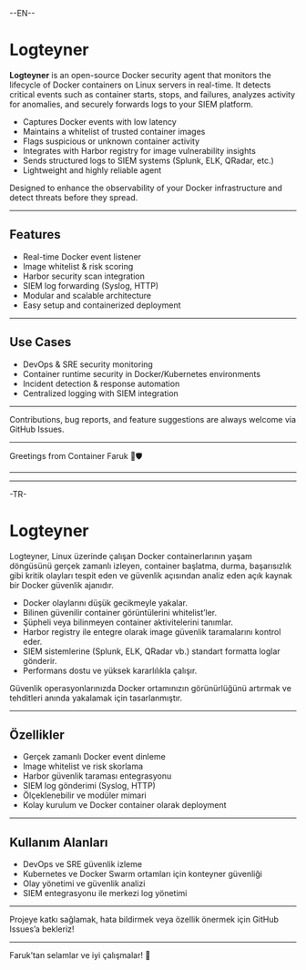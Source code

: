 --EN--
# Logteyner

**Logteyner** is an open-source Docker security agent that monitors the lifecycle of Docker containers on Linux servers in real-time. It detects critical events such as container starts, stops, and failures, analyzes activity for anomalies, and securely forwards logs to your SIEM platform.

- Captures Docker events with low latency  
- Maintains a whitelist of trusted container images  
- Flags suspicious or unknown container activity  
- Integrates with Harbor registry for image vulnerability insights  
- Sends structured logs to SIEM systems (Splunk, ELK, QRadar, etc.)  
- Lightweight and highly reliable agent  

Designed to enhance the observability of your Docker infrastructure and detect threats before they spread.

---

## Features

- Real-time Docker event listener  
- Image whitelist & risk scoring  
- Harbor security scan integration  
- SIEM log forwarding (Syslog, HTTP)  
- Modular and scalable architecture  
- Easy setup and containerized deployment  

---

## Use Cases

- DevOps & SRE security monitoring  
- Container runtime security in Docker/Kubernetes environments  
- Incident detection & response automation  
- Centralized logging with SIEM integration  

---

Contributions, bug reports, and feature suggestions are always welcome via GitHub Issues.

---

Greetings from Container Faruk 🚢🛡️



---
---
-TR-
# Logteyner

Logteyner, Linux üzerinde çalışan Docker containerlarının yaşam döngüsünü gerçek zamanlı izleyen, container başlatma, durma, başarısızlık gibi kritik olayları tespit eden ve güvenlik açısından analiz eden açık kaynak bir Docker güvenlik ajanıdır.

- Docker olaylarını düşük gecikmeyle yakalar.
- Bilinen güvenilir container görüntülerini whitelist’ler.
- Şüpheli veya bilinmeyen container aktivitelerini tanımlar.
- Harbor registry ile entegre olarak image güvenlik taramalarını kontrol eder.
- SIEM sistemlerine (Splunk, ELK, QRadar vb.) standart formatta loglar gönderir.
- Performans dostu ve yüksek kararlılıkla çalışır.

Güvenlik operasyonlarınızda Docker ortamınızın görünürlüğünü artırmak ve tehditleri anında yakalamak için tasarlanmıştır.

---

## Özellikler

- Gerçek zamanlı Docker event dinleme
- Image whitelist ve risk skorlama
- Harbor güvenlik taraması entegrasyonu
- SIEM log gönderimi (Syslog, HTTP)
- Ölçeklenebilir ve modüler mimari
- Kolay kurulum ve Docker container olarak deployment

---

## Kullanım Alanları

- DevOps ve SRE güvenlik izleme
- Kubernetes ve Docker Swarm ortamları için konteyner güvenliği
- Olay yönetimi ve güvenlik analizi
- SIEM entegrasyonu ile merkezi log yönetimi

---

Projeye katkı sağlamak, hata bildirmek veya özellik önermek için GitHub Issues’a bekleriz!

---

Faruk’tan selamlar ve iyi çalışmalar! 🚀
